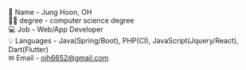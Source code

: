 
👋 Name    - Jung Hoon, OH  
👨‍🎓 degree   - computer science degree  
💻 Job      - Web/App Developer  
💡 Languages - Java(Spring/Boot), PHP(CI), JavaScript(Jquery/React), Dart(Flutter)  
✉ Email     - ojh6652@gmail.com  


<!---
ojh6652/ojh6652 is a ✨ special ✨ repository because its `README.md` (this file) appears on your GitHub profile.
You can click the Preview link to take a look at your changes.
--->
